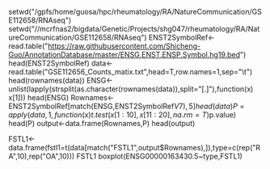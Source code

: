 setwd("/gpfs/home/guosa/hpc/rheumatology/RA/NatureCommunication/GSE112658/RNAseq")
setwd("//mcrfnas2/bigdata/Genetic/Projects/shg047/rheumatology/RA/NatureCommunication/GSE112658/RNAseq")
ENST2SymbolRef<-read.table("https://raw.githubusercontent.com/Shicheng-Guo/AnnotationDatabase/master/ENSG.ENST.ENSP.Symbol.hg19.bed")
head(ENST2SymbolRef)
data<-read.table("GSE112656_Counts_matix.txt",head=T,row.names=1,sep="\t")
head(rownames(data))
ENSG<-unlist(lapply(strsplit(as.character(rownames(data)),split="[.]"),function(x) x[1]))
head(ENSG)
Rownames<-ENST2SymbolRef[match(ENSG,ENST2SymbolRef$V7),5]
head(data)
P=apply(data,1,function(x) t.test(x[1:10],x[11:20],na.rm=T)$p.value)
head(P)
output<-data.frame(Rownames,P)
head(output)

FSTL1<-data.frame(fstl1=t(data[match("FSTL1",output$Rownames),]),type=c(rep("RA",10),rep("OA",10)))
FSTL1
boxplot(ENSG00000163430.5~type,FSTL1)
